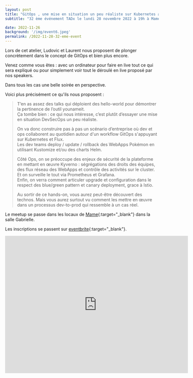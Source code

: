 ```yaml
---
layout: post
title: "GitOps , une mise en situation un peu réaliste sur Kubernetes avec Flux"
subtitle: "32 ème événement TADx le lundi 28 novembre 2022 à 19h à Mame (Tours, 37)"

date: 2022-11-26
background: '/img/event6.jpeg'
permalink: /2022-11-28-32-eme-event
---
```


Lors de cet atelier, Ludovic et Laurent nous proposent de plonger concrètement dans le concept de GitOps et bien plus encore.  

Venez comme vous êtes : avec un ordinateur pour faire en live tout ce qui sera expliqué ou pour simplement voir tout le déroulé en live proposé par nos speakers.  

Dans tous les cas une belle soirée en perspective.  

Voici plus précisément ce qu'ils nous proposent : 
>T’en as assez des talks qui déploient des hello-world pour démontrer la pertinence de l’outil younameit.  
>Ça tombe bien : ce qui nous intéresse, c’est plutôt d’essayer une mise en situation DevSecOps un peu réaliste.  
>
>On va donc construire pas à pas un scénario d’entreprise où dev et ops collaborent au quotidien autour d'un workflow GitOps s'appuyant sur Kubernetes et Flux.  
>Les dev teams deploy / update / rollback des WebApps Pokémon en utilisant Kustomize et/ou des charts Helm.
>
>Côté Ops, on se préoccupe des enjeux de sécurité de la plateforme en mettant en œuvre Kyverno : ségrégations des droits des équipes, des flux réseau des WebApps et contrôle des activités sur le cluster. Et on surveille le tout via Prometheus et Grafana.  
>Enfin, on verra comment articuler upgrade et configuration dans le respect des blue/green pattern et canary deployment, grace à Istio.  
>
>Au sortir de ce hands-on, vous aurez peut-être découvert des technos. Mais vous aurez surtout vu comment les mettre en œuvre dans un processus dev-to-prod qui ressemble à un cas réel.


Le meetup se passe dans les locaux de [Mame](https://mame-tours.com/){:target="_blank"} dans la salle Gabrielle.


Les inscriptions se passent sur [eventbrite](https://www.eventbrite.fr/e/467750553497){:target="_blank"}.

<iframe src="https://www.google.com/maps/embed?pb=!1m14!1m8!1m3!1d5401.937664338934!2d0.668619!3d47.393041!3m2!1i1024!2i768!4f13.1!3m3!1m2!1s0x0%3A0xf59dd58d55f79b77!2sMAME!5e0!3m2!1sfr!2sfr!4v1572774528763!5m2!1sfr!2sfr" width="600" height="450" frameborder="0" style="border:0;" allowfullscreen=""></iframe>
